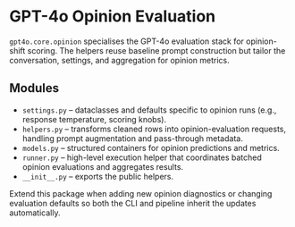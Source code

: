 # GPT-4o Opinion Evaluation

`gpt4o.core.opinion` specialises the GPT-4o evaluation stack for opinion-shift
scoring. The helpers reuse baseline prompt construction but tailor the
conversation, settings, and aggregation for opinion metrics.

## Modules

- `settings.py` – dataclasses and defaults specific to opinion runs (e.g.,
  response temperature, scoring knobs).
- `helpers.py` – transforms cleaned rows into opinion-evaluation requests,
  handling prompt augmentation and pass-through metadata.
- `models.py` – structured containers for opinion predictions and metrics.
- `runner.py` – high-level execution helper that coordinates batched opinion
  evaluations and aggregates results.
- `__init__.py` – exports the public helpers.

Extend this package when adding new opinion diagnostics or changing evaluation
defaults so both the CLI and pipeline inherit the updates automatically.
